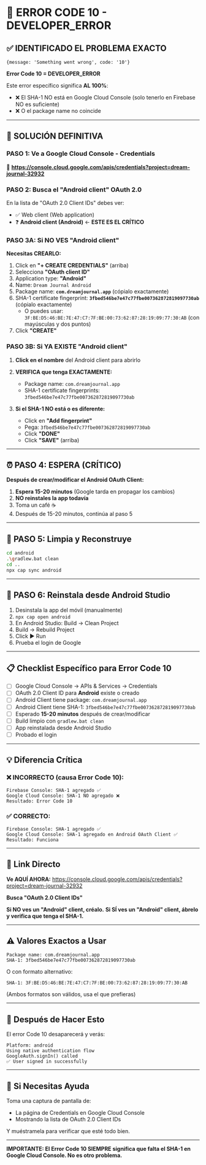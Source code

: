 # 🔴 ERROR CODE 10 - DEVELOPER_ERROR

## ✅ IDENTIFICADO EL PROBLEMA EXACTO

```
{message: 'Something went wrong', code: '10'}
```

**Error Code 10 = DEVELOPER_ERROR**

Este error específico significa **AL 100%**:

- ❌ El SHA-1 NO está en Google Cloud Console (solo tenerlo en Firebase NO es suficiente)
- ❌ O el package name no coincide

---

## 🎯 SOLUCIÓN DEFINITIVA

### PASO 1: Ve a Google Cloud Console - Credentials

🔗 **https://console.cloud.google.com/apis/credentials?project=dream-journal-32932**

### PASO 2: Busca el "Android client" OAuth 2.0

En la lista de "OAuth 2.0 Client IDs" debes ver:

- ✅ Web client (Web application)
- ❓ **Android client (Android)** ← **ESTE ES EL CRÍTICO**

### PASO 3A: Si NO VES "Android client"

**Necesitas CREARLO:**

1. Click en **"+ CREATE CREDENTIALS"** (arriba)
2. Selecciona **"OAuth client ID"**
3. Application type: **"Android"**
4. Name: `Dream Journal Android`
5. Package name: **`com.dreamjournal.app`** (cópialo exactamente)
6. SHA-1 certificate fingerprint: **`3fbed546be7e47c77fbe007362872819097730ab`** (cópialo exactamente)
   - O puedes usar: `3F:BE:D5:46:BE:7E:47:C7:7F:BE:00:73:62:87:28:19:09:77:30:AB` (con mayúsculas y dos puntos)
7. Click **"CREATE"**

### PASO 3B: Si YA EXISTE "Android client"

1. **Click en el nombre** del Android client para abrirlo
2. **VERIFICA que tenga EXACTAMENTE:**

   - Package name: `com.dreamjournal.app`
   - SHA-1 certificate fingerprints: `3fbed546be7e47c77fbe007362872819097730ab`

3. **Si el SHA-1 NO está o es diferente:**
   - Click en **"Add fingerprint"**
   - Pega: `3fbed546be7e47c77fbe007362872819097730ab`
   - Click **"DONE"**
   - Click **"SAVE"** (arriba)

---

## ⏰ PASO 4: ESPERA (CRÍTICO)

**Después de crear/modificar el Android OAuth Client:**

1. **Espera 15-20 minutos** (Google tarda en propagar los cambios)
2. **NO reinstales la app todavía**
3. Toma un café ☕
4. Después de 15-20 minutos, continúa al paso 5

---

## 🔧 PASO 5: Limpia y Reconstruye

```bash
cd android
.\gradlew.bat clean
cd ..
npx cap sync android
```

---

## 🚀 PASO 6: Reinstala desde Android Studio

1. Desinstala la app del móvil (manualmente)
2. `npx cap open android`
3. En Android Studio: Build → Clean Project
4. Build → Rebuild Project
5. Click ▶️ Run
6. Prueba el login de Google

---

## 📋 Checklist Específico para Error Code 10

- [ ] Google Cloud Console → APIs & Services → Credentials
- [ ] OAuth 2.0 Client ID para **Android** existe o creado
- [ ] Android Client tiene package: `com.dreamjournal.app`
- [ ] Android Client tiene SHA-1: `3fbed546be7e47c77fbe007362872819097730ab`
- [ ] Esperado **15-20 minutos** después de crear/modificar
- [ ] Build limpio con `gradlew.bat clean`
- [ ] App reinstalada desde Android Studio
- [ ] Probado el login

---

## 💡 Diferencia Crítica

### ❌ INCORRECTO (causa Error Code 10):

```
Firebase Console: SHA-1 agregado ✅
Google Cloud Console: SHA-1 NO agregado ❌
Resultado: Error Code 10
```

### ✅ CORRECTO:

```
Firebase Console: SHA-1 agregado ✅
Google Cloud Console: SHA-1 agregado en Android OAuth Client ✅
Resultado: Funciona
```

---

## 🔗 Link Directo

**Ve AQUÍ AHORA:**
https://console.cloud.google.com/apis/credentials?project=dream-journal-32932

**Busca "OAuth 2.0 Client IDs"**

**Si NO ves un "Android" client, créalo.**
**Si SÍ ves un "Android" client, ábrelo y verifica que tenga el SHA-1.**

---

## ⚠️ Valores Exactos a Usar

```
Package name: com.dreamjournal.app
SHA-1: 3fbed546be7e47c77fbe007362872819097730ab
```

O con formato alternativo:

```
SHA-1: 3F:BE:D5:46:BE:7E:47:C7:7F:BE:00:73:62:87:28:19:09:77:30:AB
```

(Ambos formatos son válidos, usa el que prefieras)

---

## 🎯 Después de Hacer Esto

El error Code 10 desaparecerá y verás:

```
Platform: android
Using native authentication flow
GoogleAuth.signIn() called
✅ User signed in successfully
```

---

## 📸 Si Necesitas Ayuda

Toma una captura de pantalla de:

- La página de Credentials en Google Cloud Console
- Mostrando la lista de OAuth 2.0 Client IDs

Y muéstramela para verificar que esté todo bien.

---

**IMPORTANTE: El Error Code 10 SIEMPRE significa que falta el SHA-1 en Google Cloud Console. No es otro problema.**

